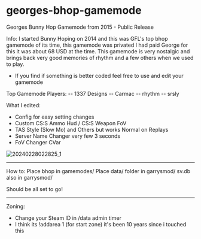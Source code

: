 # georges-bhop-gamemode
Georges Bunny Hop Gamemode from 2015 - Public Release

Info: I started Bunny Hoping on 2014 and this was GFL's top bhop gamemode of its time, this gamemode was privated I had paid George for this it was about 68 USD at the time. This gamemode is very nostalgic and brings back very good memories of rhythm and a few others when we used to play.

- If you find if something is better coded feel free to use and edit your gamemode

Top Gamemode Players:
-- 1337 Designs
-- Carmac
-- rhythm
-- srsly

What I edited: 
- Config for easy setting changes
- Custom CS:S Ammo Hud / CS:S Weapon FoV
- TAS Style (Slow Mo) and Others but works Normal on Replays
- Server Name Changer very few 3 seconds
- FoV Changer CVar

![20240228022825_1](https://github.com/FiBzYDev/georges-bhop-gamemode/assets/58349075/3a8c6938-eab4-4d78-9ef7-81998d192242)

-------------------------------------------------
How to: Place bhop in gamemodes/
Place data/ folder in garrysmod/
sv.db also in garrysmod/

Should be all set to go!

-----------------------------------

Zoning:
- Change your Steam ID in /data admin timer
- I think its !addarea 1 (for start zone) it's been 10 years since i touched this
